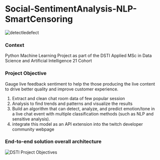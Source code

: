 # Social-SentimentAnalysis-NLP-SmartCensoring
![detectledefect](https://user-images.githubusercontent.com/71192682/125970979-148202e9-e7d1-4241-9797-f9db3d322f21.JPG)
### Context
Python Machine Learning Project as part of the DSTI Applied MSc in Data Science and Artificial Intelligence 21 Cohort

### Project Objective
Gauge live feedback sentiment to help the those producing the live content to drive better quality and improve customer experience.
1. Extract and clean chat room data of few popular session
2. Analysis to find trends and patterns and visualize the results
3. Build an algorithm that can detect, analyze, and predict emotion/tone in a live chat event with multiple classification methods (such as NLP and sensitive analysis). 
4. integrate this model as an API extension into the twitch developer community webpage

### End-to-end solution overall architecture
![DSTI Project Objectives](https://user-images.githubusercontent.com/71192682/125971029-9811c599-aeca-4090-814d-54d7d42755ce.JPG)
